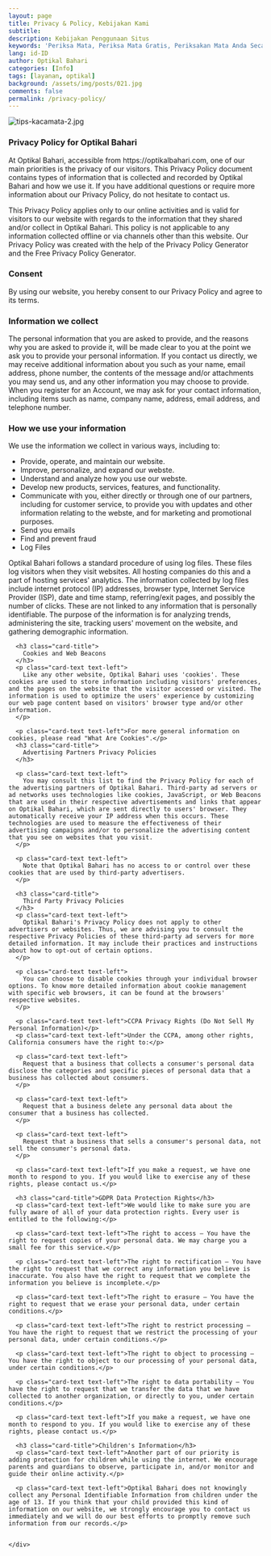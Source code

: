 ```yaml
---
layout: page
title: Privacy & Policy, Kebijakan Kami
subtitle: 
description: Kebijakan Penggunaan Situs
keywords: 'Periksa Mata, Periksa Mata Gratis, Periksakan Mata Anda Secara Rutin'
lang: id-ID
author: Optikal Bahari
categories: [Info]
tags: [layanan, optikal]
background: /assets/img/posts/021.jpg
comments: false
permalink: /privacy-policy/
---
```


<div class="card-deck mb-3">
  <div class="card shadow p-3 mb-5 bg-white rounded">
    <img
      src="{{"/assets/img/posts/periksa-mata/periksa-mata-gratis-optikal-bahari-14.jpg" | relative_url }}"
      class="card-img-top"
      alt="tips-kacamata-2.jpg">
    <div class="card-body">
      <h3 class="card-title">
        Privacy Policy for Optikal Bahari
      </h3>
      <p class="card-text text-left">
        At Optikal Bahari, accessible from https://optikalbahari.com, one of our main priorities is the privacy of our visitors. This Privacy Policy document contains types of information that is collected and recorded by Optikal Bahari and how we use it. If you have additional questions or require more information about our Privacy Policy, do not hesitate to contact us.
      </p>
      <p class="card-text text-left">
        This Privacy Policy applies only to our online activities and is valid for visitors to our website with regards to the information that they shared and/or collect in Optikal Bahari. This policy is not applicable to any information collected offline or via channels other than this website. Our Privacy Policy was created with the help of the Privacy Policy Generator and the Free Privacy Policy Generator.
      </p>
      <h3 class="card-title">
        Consent
      </h3>
      <p class="card-text text-left">
        By using our website, you hereby consent to our Privacy Policy and agree to its terms.
      </p>
      <h3 class="card-title">Information we collect</h3>
      <p class="card-text text-left">
        The personal information that you are asked to provide, and the reasons why you are asked to provide it, will be made clear to you at the point we ask you to provide your personal information. If you contact us directly, we may receive additional information about you such as your name, email address, phone number, the contents of the message and/or attachments you may send us, and any other information you may choose to provide. When you register for an Account, we may ask for your contact information, including items such as name, company name, address, email address, and telephone number.
      </p>
      <h3 class="card-title">
        How we use your information
      </h3>
      <p class="card-text text-left">
        We use the information we collect in various ways, including to:
      </p>
      <ul>
        <li>Provide, operate, and maintain our website.</li>
        <li>Improve, personalize, and expand our webste.</li>
        <li>Understand and analyze how you use our webste.</li>
        <li>Develop new products, services, features, and functionality.</li>
        <li>Communicate with you, either directly or through one of our partners, including for customer service, to provide you with updates and other information relating to the webste, and for marketing and promotional purposes.</li>
        <li>Send you emails</li>
        <li>Find and prevent fraud</li>
        <li>Log Files</li>
      </ul>
      <p class="card-text text-left">
        Optikal Bahari follows a standard procedure of using log files. These files log visitors when they visit websites. All hosting companies do this and a part of hosting services' analytics. The information collected by log files include internet protocol (IP) addresses, browser type, Internet Service Provider (ISP), date and time stamp, referring/exit pages, and possibly the number of clicks. These are not linked to any information that is personally identifiable. The purpose of the information is for analyzing trends, administering the site, tracking users' movement on the website, and gathering demographic information.
      </p>

      <h3 class="card-title">
        Cookies and Web Beacons
      </h3>
      <p class="card-text text-left">
        Like any other website, Optikal Bahari uses 'cookies'. These cookies are used to store information including visitors' preferences, and the pages on the website that the visitor accessed or visited. The information is used to optimize the users' experience by customizing our web page content based on visitors' browser type and/or other information.
      </p>

      <p class="card-text text-left">For more general information on cookies, please read "What Are Cookies".</p>
      <h3 class="card-title">
        Advertising Partners Privacy Policies
      </h3>

      <p class="card-text text-left">
        You may consult this list to find the Privacy Policy for each of the advertising partners of Optikal Bahari. Third-party ad servers or ad networks uses technologies like cookies, JavaScript, or Web Beacons that are used in their respective advertisements and links that appear on Optikal Bahari, which are sent directly to users' browser. They automatically receive your IP address when this occurs. These technologies are used to measure the effectiveness of their advertising campaigns and/or to personalize the advertising content that you see on websites that you visit.
      </p>

      <p class="card-text text-left">
        Note that Optikal Bahari has no access to or control over these cookies that are used by third-party advertisers.
      </p>

      <h3 class="card-title">
        Third Party Privacy Policies
      </h3>
      <p class="card-text text-left">
        Optikal Bahari's Privacy Policy does not apply to other advertisers or websites. Thus, we are advising you to consult the respective Privacy Policies of these third-party ad servers for more detailed information. It may include their practices and instructions about how to opt-out of certain options.
      </p>

      <p class="card-text text-left">
        You can choose to disable cookies through your individual browser options. To know more detailed information about cookie management with specific web browsers, it can be found at the browsers' respective websites.
      </p>

      <p class="card-text text-left">CCPA Privacy Rights (Do Not Sell My Personal Information)</p>
      <p class="card-text text-left">Under the CCPA, among other rights, California consumers have the right to:</p>

      <p class="card-text text-left">
        Request that a business that collects a consumer's personal data disclose the categories and specific pieces of personal data that a business has collected about consumers.
      </p>

      <p class="card-text text-left">
        Request that a business delete any personal data about the consumer that a business has collected.
      </p>

      <p class="card-text text-left">
        Request that a business that sells a consumer's personal data, not sell the consumer's personal data.
      </p>

      <p class="card-text text-left">If you make a request, we have one month to respond to you. If you would like to exercise any of these rights, please contact us.</p>

      <h3 class="card-title">GDPR Data Protection Rights</h3>
      <p class="card-text text-left">We would like to make sure you are fully aware of all of your data protection rights. Every user is entitled to the following:</p>

      <p class="card-text text-left">The right to access – You have the right to request copies of your personal data. We may charge you a small fee for this service.</p>

      <p class="card-text text-left">The right to rectification – You have the right to request that we correct any information you believe is inaccurate. You also have the right to request that we complete the information you believe is incomplete.</p>

      <p class="card-text text-left">The right to erasure – You have the right to request that we erase your personal data, under certain conditions.</p>

      <p class="card-text text-left">The right to restrict processing – You have the right to request that we restrict the processing of your personal data, under certain conditions.</p>

      <p class="card-text text-left">The right to object to processing – You have the right to object to our processing of your personal data, under certain conditions.</p>

      <p class="card-text text-left">The right to data portability – You have the right to request that we transfer the data that we have collected to another organization, or directly to you, under certain conditions.</p>

      <p class="card-text text-left">If you make a request, we have one month to respond to you. If you would like to exercise any of these rights, please contact us.</p>

      <h3 class="card-title">Children's Information</h3>
      <p class="card-text text-left">Another part of our priority is adding protection for children while using the internet. We encourage parents and guardians to observe, participate in, and/or monitor and guide their online activity.</p>

      <p class="card-text text-left">Optikal Bahari does not knowingly collect any Personal Identifiable Information from children under the age of 13. If you think that your child provided this kind of information on our website, we strongly encourage you to contact us immediately and we will do our best efforts to promptly remove such information from our records.</p>


    </div>
  </div>
</div>